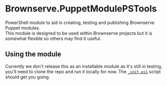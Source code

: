 # Brownserve.PuppetModulePSTools
PowerShell module to aid in creating, testing and publishing Brownserve Puppet modules.  
This module is designed to be used within Brownserve projects but it is somewhat flexible so others may find it useful.

## Using the module
Currently we don't release this as an installable module as it's still in testing, you'll need to clone the repo and run it locally for now.
The [`_init.ps1`](.build/_init.ps1) script should get you going.